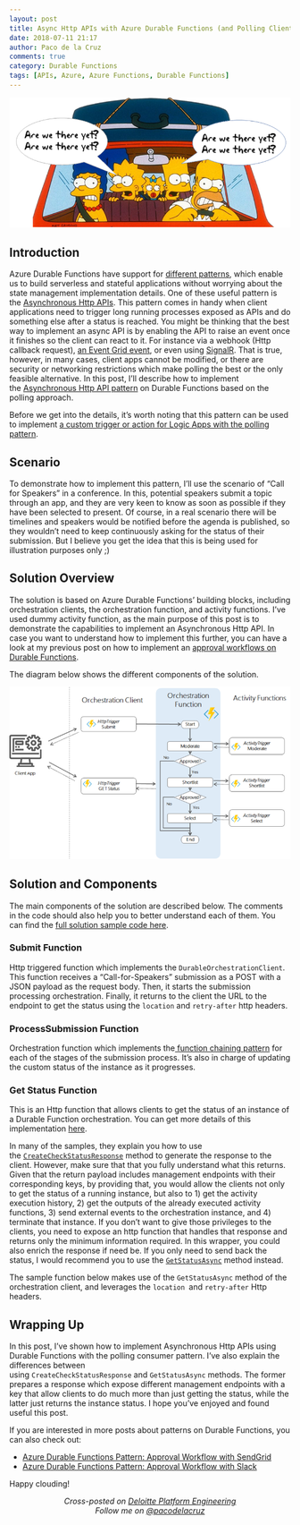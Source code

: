 ```yaml
---
layout: post
title: Async Http APIs with Azure Durable Functions (and Polling Client)
date: 2018-07-11 21:17
author: Paco de la Cruz
comments: true
category: Durable Functions
tags: [APIs, Azure, Azure Functions, Durable Functions]
---
```

<img src="/assets/img/2018/07/070618_1006_asynchttpap1.png" alt="" />
<h2>Introduction</h2>
Azure Durable Functions have support for <a href="https://docs.microsoft.com/en-us/azure/azure-functions/durable-functions-overview" target="_blank" rel="noopener">different patterns</a>, which enable us to build serverless and stateful applications without worrying about the state management implementation details. One of these useful pattern is the <a href="https://docs.microsoft.com/en-us/azure/azure-functions/durable-functions-overview#pattern-3-async-http-apis" target="_blank" rel="noopener">Asynchronous Http APIs</a>. This pattern comes in handy when client applications need to trigger long running processes exposed as APIs and do something else after a status is reached. You might be thinking that the best way to implement an async API is by enabling the API to raise an event once it finishes so the client can react to it. For instance via a webhook (Http callback request), <a href="https://docs.microsoft.com/en-us/azure/azure-functions/durable-functions-event-publishing" target="_blank" rel="noopener">an Event Grid event</a>, or even using <a href="https://medium.com/@philippbauknecht/serverless-real-time-messaging-with-azure-functions-and-azure-signalr-service-c70e781ff3c3">SignalR</a>. That is true, however, in many cases, client apps cannot be modified, or there are security or networking restrictions which make polling the best or the only feasible alternative. In this post, I’ll describe how to implement the <a href="https://docs.microsoft.com/en-us/azure/azure-functions/durable-functions-overview#pattern-3-async-http-apis" target="_blank" rel="noopener">Asynchronous Http API pattern</a> on Durable Functions based on the polling approach.

Before we get into the details, it’s worth noting that this pattern can be used to implement <a href="https://docs.microsoft.com/en-us/azure/logic-apps/logic-apps-create-api-app#action-patterns" target="_blank" rel="noopener">a custom trigger or action for Logic Apps with the polling pattern</a>.
<h2>Scenario</h2>
To demonstrate how to implement this pattern, I’ll use the scenario of “Call for Speakers” in a conference. In this, potential speakers submit a topic through an app, and they are very keen to know as soon as possible if they have been selected to present. Of course, in a real scenario there will be timelines and speakers would be notified before the agenda is published, so they wouldn’t need to keep continuously asking for the status of their submission. But I believe you get the idea that this is being used for illustration purposes only ;)
<h2>Solution Overview</h2>
The solution is based on Azure Durable Functions’ building blocks, including orchestration clients, the orchestration function, and activity functions. I’ve used dummy activity function, as the main purpose of this post is to demonstrate the capabilities to implement an Asynchronous Http API. In case you want to understand how to implement this further, you can have a look at my previous post on how to implement an <a href="/azure-durable-functions-approval-workflow-with-sendgrid/" target="_blank" rel="noopener">approval workflows on Durable Functions</a>.

The diagram below shows the different components of the solution.

<img src="/assets/img/2018/07/070618_1006_asynchttpap2.png" alt="" />
<h2>Solution and Components</h2>
The main components of the solution are described below. The comments in the code should also help you to better understand each of them. You can find the <a href="https://github.com/pacodelacruz/DurableFunctions-AsyncHttpApi" target="_blank" rel="noopener">full solution sample code here</a>.
<h3>Submit Function</h3>
Http triggered function which implements the <code>DurableOrchestrationClient</code>. This function receives a “Call-for-Speakers” submission as a POST with a JSON payload as the request body. Then, it starts the submission processing orchestration. Finally, it returns to the client the URL to the endpoint to get the status using the <code>location</code> and <code>retry-after</code> http headers.

<p/>
<script src="https://gist.github.com/pacodelacruz/ec72c686b589a00a6b0568938e737e27.js"></script>
<p/>
<h3>ProcessSubmission Function</h3>
Orchestration function which implements the<a href="https://docs.microsoft.com/en-us/azure/azure-functions/durable-functions-overview#pattern-1-function-chaining" target="_blank" rel="noopener"> function chaining pattern</a> for each of the stages of the submission process. It’s also in charge of updating the custom status of the instance as it progresses.

<p/>
<script src="https://gist.github.com/pacodelacruz/0a68b4f12e060ac5c89dc46e5e455d39.js"></script>
<p/>

<h3>Get Status Function</h3>
This is an Http function that allows clients to get the status of an instance of a Durable Function orchestration. You can get more details of this implementation <a href="https://docs.microsoft.com/en-gb/azure/azure-functions/durable-functions-http-api#async-operation-tracking" target="_blank" rel="noopener">here</a>.

In many of the samples, they explain you how to use the <code><a href="https://docs.microsoft.com/en-us/sandbox/functions-recipes/durable-manage-orchestrations#exposing-http-management-apis" target="_blank" rel="noopener">CreateCheckStatusResponse</a></code> method to generate the response to the client. However, make sure that that you fully understand what this returns. Given that the return payload includes management endpoints with their corresponding keys, by providing that, you would allow the clients not only to get the status of a running instance, but also to 1) get the activity execution history, 2) get the outputs of the already executed activity functions, 3) send external events to the orchestration instance, and 4) terminate that instance. If you don’t want to give those privileges to the clients, you need to expose an http function that handles that response and returns only the minimum information required. <span style="background-color:transparent;">In this wrapper, you could also enrich the response if need be. If you only need to send back the status, I would recommend you to use the </span><code><a href="https://docs.microsoft.com/en-us/sandbox/functions-recipes/durable-manage-orchestrations#inspecting-the-status-of-an-orchestration" target="_blank" rel="noopener">GetStatusAsync</a></code><span style="background-color:transparent;"> method instead.</span>

The sample function below makes use of the <code>GetStatusAsync</code> method of the orchestration client, and leverages the <code>location </code>and <code>retry-after</code> Http headers.

<p/>
<script src="https://gist.github.com/pacodelacruz/2347e6c2a99f60f9d89fe31e32ea8506.js"></script>
<p/>

<h2>Wrapping Up</h2>
In this post, I’ve shown how to implement Asynchronous Http APIs using Durable Functions with the polling consumer pattern. I’ve also explain the differences between using <code>CreateCheckStatusResponse</code> and <code>GetStatusAsync</code> methods. The former prepares a response which expose different management endpoints with a key that allow clients to do much more than just getting the status, while the latter just returns the instance status. I hope you’ve enjoyed and found useful this post.

If you are interested in more posts about patterns on Durable Functions, you can also check out:
<ul>
	<li><a href="/azure-durable-functions-approval-workflow-with-sendgrid/" target="_blank" rel="noopener">Azure Durable Functions Pattern: Approval Workflow with SendGrid</a></li>
	<li><a href="/azure-durable-functions-approval-workflow-with-slack/" target="_blank" rel="noopener">Azure Durable Functions Pattern: Approval Workflow with Slack</a></li>
</ul>
Happy clouding!
<p style="text-align:center;"><span style="font-style:italic;">Cross-posted on </span><a href="https://platform.deloitte.com.au/articles/author/paco-de-la-cruz"><span style="font-style:italic;">Deloitte Platform Engineering</span></a><br/>
<span style="font-style:italic;">Follow me on </span><a href="https://twitter.com/pacodelacruz"><span style="font-style:italic;">@pacodelacruz</span></a></p>
